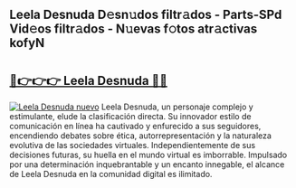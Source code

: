 ## Leela Desnuda D𝚎sn𝚞dos filtr𝚊dos - Parts-SPd Vid𝚎os filtr𝚊dos - N𝚞evas f𝚘tos atr𝚊ctivas kofyN

# <h2><a href="http://mbc50y.tromn.icu/?c=Leela+Desnuda">🔗👉👉👉 Leela Desnuda 🔗🔗</a></h2>

[![Leela Desnuda nuevo](https://i.imgur.com/pEAQMta.gif)](http://mbc50y.tromn.icu/?c=Leela+Desnuda)
Leela Desnuda, un personaje complejo y estimulante, elude la clasificación directa. Su innovador estilo de comunicación en línea ha cautivado y enfurecido a sus seguidores, encendiendo debates sobre ética, autorrepresentación y la naturaleza evolutiva de las sociedades virtuales. Independientemente de sus decisiones futuras, su huella en el mundo virtual es imborrable. Impulsado por una determinación inquebrantable y un encanto innegable, el alcance de Leela Desnuda en la comunidad digital es ilimitado.

